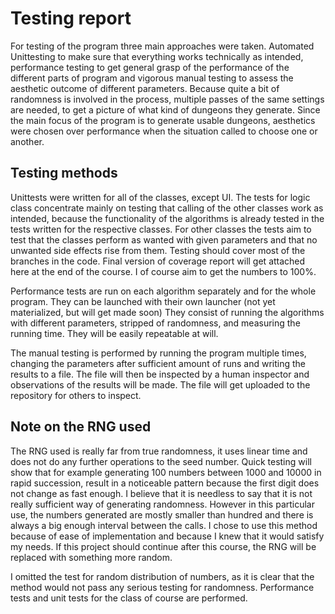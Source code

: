 # Testing report

For testing of the program three main approaches were taken. Automated Unittesting to make sure that everything works technically as intended, performance testing to get general grasp of the performance of the different parts of program and vigorous manual testing to assess the aesthetic outcome of different parameters. Because quite a bit of randomness is involved in the process, multiple passes of the same settings are needed, to get a picture of what kind of dungeons they generate. Since the main focus of the program is to generate usable dungeons, aesthetics were chosen over performance when the situation called to choose one or another.

## Testing methods

Unittests were written for all of the classes, except UI. The tests for logic class concentrate mainly on testing that calling of the other classes work as intended, because the functionality of the algorithms is already tested in the tests written for the respective classes. For other classes the tests aim to test that the classes perform as wanted with given parameters and that no unwanted side effects rise from them. Testing should cover most of the branches in the code. Final version of coverage report will get attached here at the end of the course. I of course aim to get the numbers to 100%. 

Performance tests are run on each algorithm separately and for the whole program. They can be launched with their own launcher (not yet materialized, but will get made soon) They consist of running the algorithms with different parameters, stripped of randomness, and measuring the running time. They will be easily repeatable at will.

The manual testing is performed by running the program multiple times, changing the parameters after sufficient amount of runs and writing the results to a file. The file will then be inspected by a human inspector and observations of the results will be made. The file will get uploaded to the repository for others to inspect.

## Note on the RNG used

The RNG used is really far from true randomness, it uses linear time and does not do any further operations to the seed number. Quick testing will show that for example generating 100 numbers between 1000 and 10000 in rapid succession, result in a noticeable pattern because the first digit does not change as fast enough. I believe that it is needless to say that it is not really sufficient way of generating randomness. However in this particular use, the numbers generated are mostly smaller than hundred and there is always a big enough interval between the calls. I chose to use this method because of ease of implementation and because I knew that it would satisfy my needs. If this project should continue after this course, the RNG will be replaced with something more random.

I omitted the test for random distribution of numbers, as it is clear that the method would not pass any serious testing for randomness. Performance tests and unit tests for the class of course are performed. 

